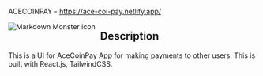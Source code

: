 ACECOINPAY - https://ace-coi-pay.netlify.app/

<img src="../ace_coin_pay/src/assets/project_preview.png"
     alt="Markdown Monster icon"
     style="float: left; margin-right: 10px;" />

## Description

This is a UI for AceCoinPay App for making payments to other users. This is built with React.js, TailwindCSS.
